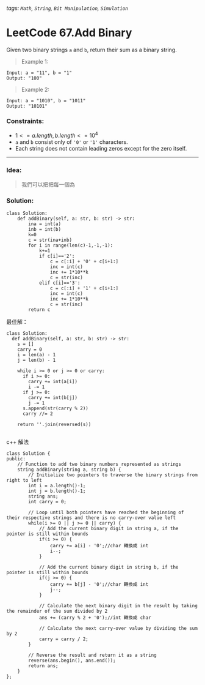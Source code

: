 ###### tags: `Math`, `String`, `Bit Manipulation`, `Simulation`

# LeetCode 67.Add Binary
Given two binary strings ```a``` and ```b```, return their sum as a binary string.  
  
 

>Example 1:
```
Input: a = "11", b = "1"
Output: "100"
```
>Example 2:
```
Input: a = "1010", b = "1011"
Output: "10101"
```

 

### Constraints:

- $1 <= a.length, b.length <= 10^4$
- ```a``` and ```b``` consist only of ```'0'``` or ```'1'``` characters.
- Each string does not contain leading zeros except for the zero itself.
---
### Idea:
>我們可以把把每一個為
### Solution:

```python=
class Solution:
    def addBinary(self, a: str, b: str) -> str:
        ina = int(a)
        inb = int(b)
        k=0
        c = str(ina+inb)
        for i in range(len(c)-1,-1,-1):
            k+=1
            if c[i]=='2':
                c = c[:i] + '0' + c[i+1:]
                inc = int(c)
                inc += 1*10**k
                c = str(inc)
            elif c[i]=='3':
                c = c[:i] + '1' + c[i+1:]
                inc = int(c)
                inc += 1*10**k
                c = str(inc)
        return c
```
最佳解：
```python=
class Solution:
  def addBinary(self, a: str, b: str) -> str:
    s = []
    carry = 0
    i = len(a) - 1
    j = len(b) - 1

    while i >= 0 or j >= 0 or carry:
      if i >= 0:
        carry += int(a[i])
        i -= 1
      if j >= 0:
        carry += int(b[j])
        j -= 1
      s.append(str(carry % 2))
      carry //= 2

    return ''.join(reversed(s))
    
```
c++ 解法
```cpp=
class Solution {
public:
    // Function to add two binary numbers represented as strings
    string addBinary(string a, string b) {
        // Initialize two pointers to traverse the binary strings from right to left
        int i = a.length()-1;
        int j = b.length()-1;
        string ans;
        int carry = 0;
        
        // Loop until both pointers have reached the beginning of their respective strings and there is no carry-over value left
        while(i >= 0 || j >= 0 || carry) {
            // Add the current binary digit in string a, if the pointer is still within bounds
            if(i >= 0) {
                carry += a[i] - '0';//char 轉換成 int
                i--;
            }
            
            // Add the current binary digit in string b, if the pointer is still within bounds
            if(j >= 0) {
                carry += b[j] - '0';//char 轉換成 int
                j--;
            }
            
            // Calculate the next binary digit in the result by taking the remainder of the sum divided by 2
            ans += (carry % 2 + '0');//int 轉換成 char
            
            // Calculate the next carry-over value by dividing the sum by 2
            carry = carry / 2;
        }
        
        // Reverse the result and return it as a string
        reverse(ans.begin(), ans.end());
        return ans;
    }
};
```